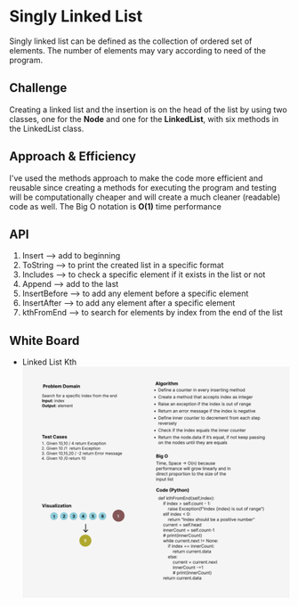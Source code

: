 # Singly Linked List
Singly linked list can be defined as the collection of ordered set of elements. The number of elements may vary according to need of the program.


## Challenge
Creating a linked list and the insertion is on the head of the list by using two classes, one for the **Node** and one for the **LinkedList**,
with six methods in the LinkedList class.


## Approach & Efficiency
<!-- What approach did you take? Why? What is the Big O space/time for this approach? -->
I've used the methods approach to make the code more efficient and reusable since creating a methods for executing the program and testing
will be computationally cheaper and will create a much cleaner (readable) code as well.
The Big O notation is **O(1)** time performance

## API
1. Insert --> add to beginning
2. ToString --> to print the created list in a specific format
3. Includes --> to check a specific element if it exists in the list or not
4. Append --> add to the last
5. InsertBefore --> to add any element before a specific element
6. InsertAfter --> to add any element after a specific element
7. kthFromEnd --> to search for elements by index from the end of the list


## White Board
- Linked List Kth
![My Whiteboard](linked-list-kth.png)
